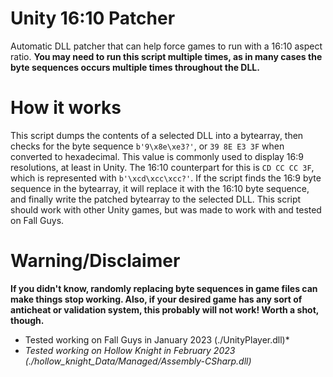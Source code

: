 # Unity 16:10 Patcher
Automatic DLL patcher that can help force games to run with a 16:10 aspect ratio. **You may need to run this script multiple times, as in many cases the byte sequences occurs multiple times throughout the DLL.**

# How it works
This script dumps the contents of a selected DLL into a bytearray, then checks for the byte sequence `b'9\x8e\xe3?'`, or `39 8E E3 3F` when converted to hexadecimal. This value is commonly used to display 16:9 resolutions, at least in Unity. The 16:10 counterpart for this is `CD CC CC 3F`, which is represented with `b'\xcd\xcc\xcc?'`. If the script finds the 16:9 byte sequence in the bytearray, it will replace it with the 16:10 byte sequence, and finally write the patched bytearray to the selected DLL. This script should work with other Unity games, but was made to work with and tested on Fall Guys.

# Warning/Disclaimer
**If you didn't know, randomly replacing byte sequences in game files can make things stop working. Also, if your desired game has any sort of anticheat or validation system, this probably will not work! Worth a shot, though.**

* Tested working on Fall Guys in January 2023 (./UnityPlayer.dll)*
* *Tested working on Hollow Knight in February 2023 (./hollow_knight_Data/Managed/Assembly-CSharp.dll)*
